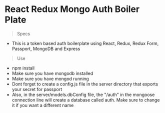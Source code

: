 # React Redux Mongo Auth Boiler Plate

> Specs
 - This is a token based auth boilerplate using React, Redux, Redux Form, Passport, MongoDB and Express
 
> Use
 - npm install
 - Make sure you have mongodb installed
 - Make sure you have mongod running
 - Dont forget to create a config.js file in the server directory that exports your secret for passport
 - Also, in the server/models.dbConfig file, the "/auth" in the mongoose connection line will create a database called auth. Make sure to change it if you want a different name